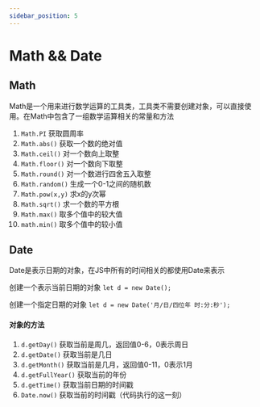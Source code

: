 ```yaml
---
sidebar_position: 5
---
```


# Math && Date

## Math

Math是一个用来进行数学运算的工具类，工具类不需要创建对象，可以直接使用。在Math中包含了一组数学运算相关的常量和方法

1. `Math.PI` 获取圆周率
2. `Math.abs()` 获取一个数的绝对值
3. `Math.ceil()` 对一个数向上取整
4. `Math.floor()` 对一个数向下取整
5. `Math.round()` 对一个数进行四舍五入取整
6. `Math.random()` 生成一个0-1之间的随机数
7. `Math.pow(x,y)` 求x的y次幂
8. `Math.sqrt()` 求一个数的平方根
9. `Math.max()` 取多个值中的较大值
10. `math.min()` 取多个值中的较小值

## Date

Date是表示日期的对象，在JS中所有的时间相关的都使用Date来表示

创建一个表示当前日期的对象 `let d = new Date();`

创建一个指定日期的对象 `let d = new Date('月/日/四位年 时:分:秒');`

#### 对象的方法

1. `d.getDay()` 获取当前是周几，返回值0-6，0表示周日
2. `d.getDate()` 获取当前是几日
3. `d.getMonth()` 获取当前是几月，返回值0-11，0表示1月
4. `d.getFullYear()` 获取当前的年份
5. `d.getTime()` 获取当前日期的时间戳
6. `Date.now()` 获取当前的时间戳（代码执行的这一刻）

